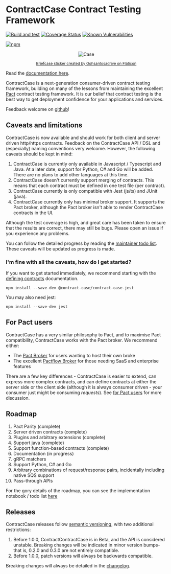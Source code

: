 # ContractCase Contract Testing Framework

[![Build and test](https://github.com/case-contract-testing/contract-case/actions/workflows/build-and-test.yml/badge.svg?branch=main)](https://github.com/case-contract-testing/contract-case/actions/workflows/build-and-test.yml)
[![Coverage Status](https://coveralls.io/repos/github/case-contract-testing/contract-case/badge.svg?branch=main)](https://coveralls.io/github/case-contract-testing/contract-case?branch=main)
[![Known Vulnerabilities](https://snyk.io/test/github/case-contract-testing/contract-case/badge.svg?targetFile=packages/contract-case-jest/package.json)](https://snyk.io/test/github/case-contract-testing/contract-case?targetFile=packages/contract-case-jest/package.json)

[![npm](https://img.shields.io/npm/v/@contract-case/contract-case-jest.svg)](https://www.npmjs.com/package/@contract-case/contract-case-jest)

<span align="center">

![Case](https://github.com/case-contract-testing/contract-case/raw/main/docs/suitcase.png)

<sub>[Briefcase sticker created by Gohsantosadrive on Flaticon](https://www.flaticon.com/free-stickers/law)</sub>

</span>

Read the [documentation here](https://case.contract-testing.io/docs/intro/).

ContractCase is a next-generation consumer-driven contract testing framework, building
on many of the lessons from maintaining the excellent [Pact](pact.io) contract testing
framework. It is our belief that contract testing is the best way to get
deployment confidence for your applications and services.

Feedback welcome on [github](https://github.com/case-contract-testing/contract-case)!

## Caveats and limitations

ContractCase is now available and should work for both client and server driven http/https
contracts. Feedback on the ContractCase API / DSL and (especially) naming
conventions very welcome. However, the following caveats should be kept in mind:

1. ContractCase is currently only available in Javascript / Typescript and Java. At a later date, support for Python, C# and Go will be added. There are no plans to add other languages at this time.
1. ContractCase doesn't currently support merging of contracts. This means that each contract must be defined in one test file (per contract).
1. ContractCase currently is only compatible with Jest (js/ts) and JUnit (java).
1. ContractCase currently only has minimal broker support. It supports the Pact
   broker, although the Pact broker isn't able to render ContractCase contracts
   in the UI.

Although the test coverage is high, and great care has been taken to ensure that the results are correct, there may still be bugs. Please open an issue if you experience any problems.

You can follow the detailed progress by reading the [maintainer todo list](./docs/maintainers/todo.md). These caveats will be updated as progress is made.

### I'm fine with all the caveats, how do I get started?

If you want to get started immediately, we recommend starting with the [defining contracts](https://case.contract-testing.io/docs/defining-contracts/) documentation.

```
npm install --save-dev @contract-case/contract-case-jest
```

You may also need jest:

```
npm install --save-dev jest
```

## For Pact users

ContractCase has a very similar philosophy to Pact, and to maximise Pact
compatibility, ContractCase works with the Pact broker. We
recommend either:

- The [Pact Broker](https://github.com/pact-foundation/pact_broker) for users wanting to host their own broke
- The excellent [Pactflow Broker](https://pactflow.io) for those needing SaaS and enterprise features

There are a few key differences - ContractCase is easier to extend, can express
more complex contracts, and can define contracts at either the server side or
the client side (although it is always consumer driven - your consumer just
might be consuming _requests_).
See [for Pact users](https://case.contract-testing.io/docs/Alternatives/differences-to-pact) for more discussion.

## Roadmap

1. Pact Parity (complete)
2. Server driven contracts (complete)
3. Plugins and arbitrary extensions (complete)
4. Support java (complete)
5. Support function-based contracts (complete)
6. Documentation (in progress)
7. gRPC matchers
8. Support Python, C# and Go
9. Arbitrary combinations of request/response pairs, incidentally including native SQS support
10. Pass-through APIs

For the gory details of the roadmap, you can see the implementation notebook / todo list [here](docs/maintainers/todo.md)

## Releases

ContractCase releases follow [semantic versioning](https://semver.org/), with two additional restrictions:

1. Before 1.0.0, ContractContractCase is in Beta, and the API is considered unstable. Breaking changes will be indicated in minor
   version bumps- that is, 0.2.0 and 0.3.0 are not entirely compatible.
2. Before 1.0.0, patch versions will always be backwards compatible.

Breaking changes will always be detailed in the [changelog](./CHANGELOG.md).

<!--- cspell:dictionaries !html --->

